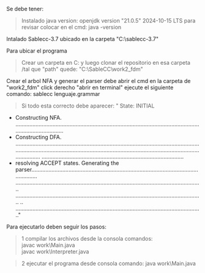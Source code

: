 Se debe tener:
> Instalado java
version: openjdk version "21.0.5" 2024-10-15 LTS
para revisar colocar en el cmd: java -version

Intalado Sablecc-3.7 
ubicado en la carpeta "C:\sablecc-3.7"

Para ubicar el programa
>Crear un carpeta en C: y luego clonar el repositorio en esa carpeta
/tal que "path" quede: "C:\SableCC\work2_fdm"

Crear el arbol NFA y generar el parser
debe abrir el cmd en la carpeta de "work2_fdm"
click derecho "abrir en terminal"
ejecute el siguiente comando:
sablecc lenguaje.grammar
>Si todo esta correcto debe aparecer:
" State: INITIAL
 - Constructing NFA.
......................................................................................................................................................
 - Constructing DFA.
..............................................................................................................................................................................................................................................................
............................................................................................
 - resolving ACCEPT states.
Generating the parser..........................................................................................................................
.........................................................................................................................
.........................................................................................................................
..
........................................................................................................................."

Para ejecutarlo deben seguir los pasos:
>1 compilar los archivos desde la consola
comandos:  
javac work\Main.java  
javac work\Interpreter.java    

>2 ejecutar el programa desde consola 
comando:
java work\Main.java